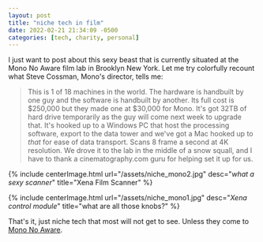 ```yaml
---
layout: post
title: "niche tech in film"
date: 2022-02-21 21:34:09 -0500
categories: [tech, charity, personal]
---
```


I just want to post about this sexy beast that is currently situated at the Mono No Aware film lab in Brooklyn New York. Let me try colorfully recount what Steve Cossman, Mono's director, tells me:

> This is 1 of 18 machines in the world. The hardware is handbuilt by one guy and the software is handbuilt by another.  Its full cost is \$250,000 but they made one at \$30,000 for Mono. It's got 32TB of hard drive temporarily as the guy will come next week to upgrade that. It's hooked up to a Windows PC that host the processing software, export to the data tower and we've got a Mac hooked up to _that_ for ease of data transport. Scans 8 frame a second at 4K resolution. We drove it to the lab in the middle of a snow squall, and I have to thank a cinematography.com guru for helping set it up for us.

{% include centerImage.html url="/assets/niche_mono2.jpg" desc="<i>what a sexy scanner</i>" title="Xena Film Scanner" %}

{% include centerImage.html url="/assets/niche_mono1.jpg" desc="<i>Xena control module</i>" title="what are all those knobs?" %}

That's it, just niche tech that most will not get to see. Unless they come to [Mono No Aware](http://mononoawarefilm.com/).